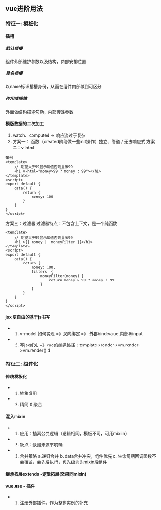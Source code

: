 ## vue进阶用法
### 特征一: 模板化
#### 插槽
##### 默认插槽
组件外部维护参数以及结构，内部安排位置
##### 具名插槽
以name标识插槽身份，从而在组件内部做到可区分
##### 作用域插槽
外面做结构描述勾勒，内部传递参数
#### 模版数据的二次加工
1. watch、computed => 响应流过于复杂
2. 方案一： 函数（created阶段做一些init操作）独立、管道 / 无法响应式
   方案二：v-html
```
举例
<template>
    // 期望大于99显示赋值否则显示99
    <h1 v-html="money>99 ? money : 99"></h1>
</template>
<script>
export default {
    data() {
        return {
            money: 100
        }
    }
}
</script>
```
   方案三：过滤器
   过滤器特点：不包含上下文，是一个纯函数
```
<template>
    // 期望大于99显示赋值否则显示99
    <h1 >{{ money || moneyFilter }}</h1>
</template>
<script>
export default {
    data() {
        return {
            money: 100,
            filters: {
                moneyFilter(money) {
                    return money > 99 ? money : 99
                }
            }
        }
    }
}
</script>
```
#### jsx 更自由的基于js书写
* 1. v-model 如何实现 =》双向绑定 =》 外部bind:value,内部@input
* 2. 写jsx好处 =》vue的编译路径：template->render->vm.render->vm.render()
d
### 特征二: 组件化
#### 传统模板化
* 1. 抽象复用
* 2. 精简 & 聚合
#### 混入mixin
* 1. 应用：抽离公共逻辑（逻辑相同，模板不同，可用mixiin）
* 2. 缺点：数据来源不明确
* 3. 合并策略
    a.递归合并
    b. data合并冲突，组件优先
    c. 生命周期回调函数不会覆盖，会先后执行，优先级为先mixin后组件
#### 继承拓展extends -逻辑拓展(效果同mixin)

#### vue.use - 插件
* 1. 注册外部插件，作为整体实例的补充